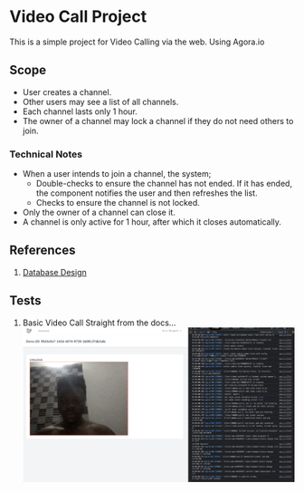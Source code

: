 # Video Call Project
This is a simple project for Video Calling via the web. Using Agora.io

## Scope
- User creates a channel.
- Other users may see a list of all channels.
- Each channel lasts only 1 hour.
- The owner of a channel may lock a channel if they do not need others to join.

### Technical Notes
- When a user intends to join a channel, the system;
  - Double-checks to ensure the channel has not ended. If it has ended, the component notifies the user and then refreshes the list.
  - Checks to ensure the channel is not locked.
- Only the owner of a channel can close it.
- A channel is only active for 1 hour, after which it closes automatically.

## References
1. [Database Design](https://dbdiagram.io/d/61ceb4b03205b45b73d2ab20)

## Tests
1. Basic Video Call
   Straight from the docs...
   ![first-test](public/first-test.png)
